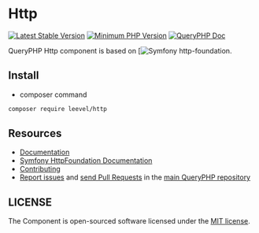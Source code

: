 Http
=================

[![Latest Stable Version](http://img.shields.io/packagist/v/leevel/http.svg)](https://packagist.org/packages/leevel/http)
<a href="https://php.net"><img src="https://img.shields.io/badge/php-%3E%3D%207.4.0-8892BF.svg" alt="Minimum PHP Version"></a>
[![QueryPHP Doc](https://img.shields.io/badge/docs-passing-green.svg?maxAge=2592000)](https://www.queryphp.com/docs/)

QueryPHP Http component is based on [![Symfony http-foundation](https://github.com/symfony/http-foundation).

## Install

- composer command

```bash
composer require leevel/http
```

Resources
---------

  * [Documentation](https://www.queryphp.com/docs/component/http.html)
  * [Symfony HttpFoundation Documentation](https://symfony.com/doc/current/components/http_foundation.html)
  * [Contributing](https://www.queryphp.com/docs/developer/)
  * [Report issues](https://github.com/hunzhiwange/framework/issues) and
    [send Pull Requests](https://github.com/hunzhiwange/framework/pulls)
    in the [main QueryPHP repository](https://github.com/hunzhiwange/framework)

## LICENSE

The Component is open-sourced software licensed under the [MIT license](LICENSE).